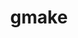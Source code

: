 ---
title: "gmake"
layout: cache
categories: [package, develop]
meta: {"compilers": ["apple-clang@16.0.0", "cce@18.0.0", "gcc@10.5.0", "gcc@11.1.0", "gcc@11.4.0", "gcc@12.3.0", "gcc@12.4.0", "gcc@13.2.0", "gcc@13.3.0", "gcc@7.3.1", "gcc@7.5.0", "intel-oneapi-compilers@2024.1.0", "intel-oneapi-compilers@2025.1.0", "llvm@14.0.0"], "num_specs": 61, "num_specs_by_stack": {"aws-pcluster-neoverse_v1": 3, "aws-pcluster-x86_64_v4": 10, "bootstrap-aarch64-darwin": 1, "bootstrap-x86_64-linux-gnu": 3, "build_systems": 3, "data-vis-sdk": 3, "developer-tools-aarch64-linux-gnu": 3, "developer-tools-darwin": 1, "developer-tools-x86_64_v3-linux-gnu": 3, "e4s": 3, "e4s-cray-rhel": 1, "e4s-neoverse-v2": 3, "e4s-oneapi": 3, "e4s-rocm-external": 3, "hep": 3, "ml-darwin-aarch64-mps": 1, "ml-linux-aarch64-cpu": 3, "ml-linux-aarch64-cuda": 3, "ml-linux-x86_64-cpu": 3, "ml-linux-x86_64-cuda": 3, "ml-linux-x86_64-rocm": 3, "radiuss": 3, "radiuss-aws": 3, "radiuss-aws-aarch64": 8, "root": 61, "tutorial": 11}, "oss": ["amzn2", "centos7", "rhel8", "sequoia", "ubuntu18.04", "ubuntu20.04", "ubuntu22.04", "ubuntu24.04"], "platforms": ["darwin", "linux"], "stacks": ["aws-pcluster-neoverse_v1", "aws-pcluster-x86_64_v4", "bootstrap-aarch64-darwin", "bootstrap-x86_64-linux-gnu", "build_systems", "data-vis-sdk", "developer-tools-aarch64-linux-gnu", "developer-tools-darwin", "developer-tools-x86_64_v3-linux-gnu", "e4s", "e4s-cray-rhel", "e4s-neoverse-v2", "e4s-oneapi", "e4s-rocm-external", "hep", "ml-darwin-aarch64-mps", "ml-linux-aarch64-cpu", "ml-linux-aarch64-cuda", "ml-linux-x86_64-cpu", "ml-linux-x86_64-cuda", "ml-linux-x86_64-rocm", "radiuss", "radiuss-aws", "radiuss-aws-aarch64", "root", "tutorial"], "targets": ["aarch64", "neoverse_v1", "neoverse_v2", "x86_64_v3", "x86_64_v4"], "versions": ["4.4.1"]}
spec_details: [{"compiler": "intel-oneapi-compilers@2025.1.0", "hash": "3czfv6loslbv6ujxupkueo4daxcgoyah", "os": "ubuntu22.04", "platform": "linux", "size": "-", "stacks": ["e4s-oneapi", "root"], "target": "x86_64_v3", "variants": ["build_system=generic", "~guile"], "versions": ["4.4.1"]}, {"compiler": "gcc@12.4.0", "hash": "3duqoxgioprnnqbim6kvjk455gbtwsln", "os": "amzn2", "platform": "linux", "size": "-", "stacks": ["aws-pcluster-neoverse_v1", "root"], "target": "neoverse_v1", "variants": ["build_system=generic", "~guile"], "versions": ["4.4.1"]}, {"compiler": "gcc@10.5.0", "hash": "42s7k4qewcrt2oy2bkpumxtmc26n7cbj", "os": "ubuntu22.04", "platform": "linux", "size": "-", "stacks": ["root", "tutorial"], "target": "x86_64_v3", "variants": ["build_system=generic", "~guile"], "versions": ["4.4.1"]}, {"compiler": "intel-oneapi-compilers@2025.1.0", "hash": "4egbmyrxhqok5uwt6pxcuolz4rachhy5", "os": "ubuntu22.04", "platform": "linux", "size": "-", "stacks": ["e4s-oneapi", "root"], "target": "x86_64_v3", "variants": ["build_system=generic", "~guile"], "versions": ["4.4.1"]}, {"compiler": "gcc@13.2.0", "hash": "4gsirqqcrfynxgcaua6zpobe6wnqvuj2", "os": "ubuntu24.04", "platform": "linux", "size": "-", "stacks": ["bootstrap-x86_64-linux-gnu", "ml-linux-x86_64-cpu", "ml-linux-x86_64-cuda", "ml-linux-x86_64-rocm", "root"], "target": "x86_64_v3", "variants": ["build_system=generic", "~guile"], "versions": ["4.4.1"]}, {"compiler": "llvm@14.0.0", "hash": "5iqwgrnwzhzrppwtjwumvasnh6qmajj7", "os": "ubuntu22.04", "platform": "linux", "size": "-", "stacks": ["root", "tutorial"], "target": "x86_64_v3", "variants": ["build_system=generic", "~guile"], "versions": ["4.4.1"]}, {"compiler": "gcc@11.4.0", "hash": "5lmted5hprr6co2ehccfuisy2clbwk54", "os": "ubuntu22.04", "platform": "linux", "size": "-", "stacks": ["e4s-neoverse-v2", "root"], "target": "neoverse_v2", "variants": ["build_system=generic", "~guile"], "versions": ["4.4.1"]}, {"compiler": "gcc@7.3.1", "hash": "63zci22qrvi2vadetmhvx3ct2xgh674e", "os": "amzn2", "platform": "linux", "size": "-", "stacks": ["radiuss-aws-aarch64", "root"], "target": "neoverse_v1", "variants": ["build_system=generic", "~guile"], "versions": ["4.4.1"]}, {"compiler": "gcc@11.1.0", "hash": "646cb6a7svyuugep2lsdtxlcr3qswiqc", "os": "ubuntu20.04", "platform": "linux", "size": "-", "stacks": ["data-vis-sdk", "root"], "target": "x86_64_v3", "variants": ["build_system=generic", "~guile"], "versions": ["4.4.1"]}, {"compiler": "intel-oneapi-compilers@2024.1.0", "hash": "6fupjkmeaqknkyhcxphms6wj7vf4mcc6", "os": "amzn2", "platform": "linux", "size": "-", "stacks": ["aws-pcluster-x86_64_v4", "root"], "target": "x86_64_v4", "variants": ["build_system=generic", "~guile"], "versions": ["4.4.1"]}, {"compiler": "gcc@11.4.0", "hash": "6xxdumgm27mru54d2qvzeompwtyt5pm5", "os": "ubuntu22.04", "platform": "linux", "size": "-", "stacks": ["e4s-neoverse-v2", "root"], "target": "neoverse_v2", "variants": ["build_system=generic", "~guile"], "versions": ["4.4.1"]}, {"compiler": "intel-oneapi-compilers@2025.1.0", "hash": "735yifkjhvk77iv6wz6ouubghhskcw5g", "os": "ubuntu22.04", "platform": "linux", "size": "-", "stacks": ["e4s-oneapi", "root"], "target": "x86_64_v3", "variants": ["build_system=generic", "~guile"], "versions": ["4.4.1"]}, {"compiler": "llvm@14.0.0", "hash": "7ll5xinirep7nyd3xkdix74kxzlkxjuk", "os": "ubuntu22.04", "platform": "linux", "size": "-", "stacks": ["root", "tutorial"], "target": "x86_64_v3", "variants": ["build_system=generic", "~guile"], "versions": ["4.4.1"]}, {"compiler": "gcc@12.4.0", "hash": "a6npu2sv2v7wy2sd7cqain4olxd642mf", "os": "amzn2", "platform": "linux", "size": "-", "stacks": ["aws-pcluster-neoverse_v1", "root"], "target": "neoverse_v1", "variants": ["build_system=generic", "~guile"], "versions": ["4.4.1"]}, {"compiler": "gcc@7.5.0", "hash": "atxelr7to57difigfdztksjiupmropza", "os": "ubuntu18.04", "platform": "linux", "size": "-", "stacks": ["build_systems", "radiuss", "root"], "target": "x86_64_v3", "variants": ["build_system=generic", "~guile"], "versions": ["4.4.1"]}, {"compiler": "gcc@13.2.0", "hash": "aw46e273zvsbpmy4dybuv427tkhguqaw", "os": "ubuntu24.04", "platform": "linux", "size": "-", "stacks": ["ml-linux-aarch64-cpu", "ml-linux-aarch64-cuda", "root"], "target": "aarch64", "variants": ["build_system=generic", "~guile"], "versions": ["4.4.1"]}, {"compiler": "apple-clang@16.0.0", "hash": "bhfahewi7phpuzhmt57b277gmgjedazf", "os": "sequoia", "platform": "darwin", "size": "-", "stacks": ["bootstrap-aarch64-darwin", "developer-tools-darwin", "ml-darwin-aarch64-mps", "root"], "target": "aarch64", "variants": ["build_system=generic", "~guile"], "versions": ["4.4.1"]}, {"compiler": "intel-oneapi-compilers@2024.1.0", "hash": "cnavgwcfgxiueen26h2rrzkoohnz6lnc", "os": "amzn2", "platform": "linux", "size": "-", "stacks": ["aws-pcluster-x86_64_v4", "root"], "target": "x86_64_v3", "variants": ["build_system=generic", "~guile"], "versions": ["4.4.1"]}, {"compiler": "gcc@10.5.0", "hash": "coyvvkn37ukfv6am5el3jqiaskj4jj3b", "os": "ubuntu22.04", "platform": "linux", "size": "-", "stacks": ["root", "tutorial"], "target": "x86_64_v3", "variants": ["build_system=generic", "~guile"], "versions": ["4.4.1"]}, {"compiler": "gcc@10.5.0", "hash": "d7cnxsroju5xh5wx5njjlpaxwjk5my4s", "os": "centos7", "platform": "linux", "size": "-", "stacks": ["developer-tools-x86_64_v3-linux-gnu", "root"], "target": "x86_64_v3", "variants": ["build_system=generic", "~guile"], "versions": ["4.4.1"]}, {"compiler": "gcc@11.1.0", "hash": "dh3fzaoz4xhzf3hcgndsyhvtilmolbow", "os": "ubuntu20.04", "platform": "linux", "size": "-", "stacks": ["data-vis-sdk", "root"], "target": "x86_64_v3", "variants": ["build_system=generic", "~guile"], "versions": ["4.4.1"]}, {"compiler": "intel-oneapi-compilers@2024.1.0", "hash": "dn7zweyi7vapfdhm5qwq2ejavs53tvn2", "os": "amzn2", "platform": "linux", "size": "-", "stacks": ["aws-pcluster-x86_64_v4", "root"], "target": "x86_64_v4", "variants": ["build_system=generic", "~guile"], "versions": ["4.4.1"]}, {"compiler": "gcc@11.4.0", "hash": "duhpes3l6oz3l3dbgtxasgcyvvuhhf3x", "os": "ubuntu22.04", "platform": "linux", "size": "-", "stacks": ["e4s", "e4s-rocm-external", "hep", "root", "tutorial"], "target": "x86_64_v3", "variants": ["build_system=generic", "~guile"], "versions": ["4.4.1"]}, {"compiler": "intel-oneapi-compilers@2024.1.0", "hash": "e4dz4y6q6plkitonvqcpge46icxgq6k5", "os": "amzn2", "platform": "linux", "size": "-", "stacks": ["aws-pcluster-x86_64_v4", "root"], "target": "x86_64_v4", "variants": ["build_system=generic", "~guile"], "versions": ["4.4.1"]}, {"compiler": "intel-oneapi-compilers@2024.1.0", "hash": "egd3zriqi533pkgabypc7jlnchoitc4f", "os": "amzn2", "platform": "linux", "size": "-", "stacks": ["aws-pcluster-x86_64_v4", "root"], "target": "x86_64_v4", "variants": ["build_system=generic", "~guile"], "versions": ["4.4.1"]}, {"compiler": "gcc@7.3.1", "hash": "f2h2jbcxnv556exxpr3brunm5xgrfonx", "os": "amzn2", "platform": "linux", "size": "-", "stacks": ["radiuss-aws-aarch64", "root"], "target": "aarch64", "variants": ["build_system=generic", "~guile"], "versions": ["4.4.1"]}, {"compiler": "gcc@10.5.0", "hash": "gf5i4ilvu6gbcxraqxv6adepkpwwvnr4", "os": "centos7", "platform": "linux", "size": "-", "stacks": ["developer-tools-x86_64_v3-linux-gnu", "root"], "target": "x86_64_v3", "variants": ["build_system=generic", "~guile"], "versions": ["4.4.1"]}, {"compiler": "gcc@11.1.0", "hash": "giqyb3jnowabxad2bfwgihf2g77vf5ur", "os": "ubuntu20.04", "platform": "linux", "size": "-", "stacks": ["data-vis-sdk", "root"], "target": "x86_64_v3", "variants": ["build_system=generic", "~guile"], "versions": ["4.4.1"]}, {"compiler": "gcc@7.5.0", "hash": "gymz5xn6rypalvmjjpyx22u6ucc2hftp", "os": "ubuntu18.04", "platform": "linux", "size": "-", "stacks": ["build_systems", "radiuss", "root"], "target": "x86_64_v3", "variants": ["build_system=generic", "~guile"], "versions": ["4.4.1"]}, {"compiler": "gcc@10.5.0", "hash": "hmp67amud4zkdwitipwyu7hxueeq6mes", "os": "centos7", "platform": "linux", "size": "-", "stacks": ["developer-tools-x86_64_v3-linux-gnu", "root"], "target": "x86_64_v3", "variants": ["build_system=generic", "~guile"], "versions": ["4.4.1"]}, {"compiler": "gcc@7.3.1", "hash": "htnljcttdvrcb3ftvycozhpjpmf7k6jc", "os": "amzn2", "platform": "linux", "size": "-", "stacks": ["radiuss-aws-aarch64", "root"], "target": "aarch64", "variants": ["build_system=generic", "~guile"], "versions": ["4.4.1"]}, {"compiler": "gcc@11.4.0", "hash": "iacxcgsusk7xa36cxberhn2gqx7c7n2n", "os": "ubuntu22.04", "platform": "linux", "size": "-", "stacks": ["e4s-neoverse-v2", "root"], "target": "neoverse_v2", "variants": ["build_system=generic", "~guile"], "versions": ["4.4.1"]}, {"compiler": "gcc@7.3.1", "hash": "k3pow6wuzjic4a6jshxqnxnj6bbyoysn", "os": "amzn2", "platform": "linux", "size": "-", "stacks": ["aws-pcluster-x86_64_v4", "root"], "target": "x86_64_v3", "variants": ["build_system=generic", "~guile"], "versions": ["4.4.1"]}, {"compiler": "gcc@7.3.1", "hash": "kfltnw6gbp5uxg5vakuvnaajgtnidvyj", "os": "amzn2", "platform": "linux", "size": "-", "stacks": ["radiuss-aws-aarch64", "root"], "target": "neoverse_v2", "variants": ["build_system=generic", "~guile"], "versions": ["4.4.1"]}, {"compiler": "gcc@12.3.0", "hash": "kt433mj2tixaayqn46zynspvy2axdkab", "os": "ubuntu22.04", "platform": "linux", "size": "-", "stacks": ["root", "tutorial"], "target": "x86_64_v3", "variants": ["build_system=generic", "~guile"], "versions": ["4.4.1"]}, {"compiler": "gcc@13.2.0", "hash": "lzx5pef5r33z45iho5xap357iy25cvpu", "os": "ubuntu24.04", "platform": "linux", "size": "-", "stacks": ["bootstrap-x86_64-linux-gnu", "ml-linux-x86_64-cpu", "ml-linux-x86_64-cuda", "ml-linux-x86_64-rocm", "root"], "target": "x86_64_v3", "variants": ["build_system=generic", "~guile"], "versions": ["4.4.1"]}, {"compiler": "gcc@13.2.0", "hash": "mr4vgpmmd7qwyc6pqwgy64drlzeksw4e", "os": "ubuntu24.04", "platform": "linux", "size": "-", "stacks": ["bootstrap-x86_64-linux-gnu", "ml-linux-x86_64-cpu", "ml-linux-x86_64-cuda", "ml-linux-x86_64-rocm", "root"], "target": "x86_64_v3", "variants": ["build_system=generic", "~guile"], "versions": ["4.4.1"]}, {"compiler": "intel-oneapi-compilers@2024.1.0", "hash": "myfy27i6jfr2cbjdb7lzlbejk5brfth6", "os": "amzn2", "platform": "linux", "size": "-", "stacks": ["aws-pcluster-x86_64_v4", "root"], "target": "x86_64_v3", "variants": ["build_system=generic", "~guile"], "versions": ["4.4.1"]}, {"compiler": "gcc@10.5.0", "hash": "nogu7jr5mgim66zmci7jwxa4z73f3d4y", "os": "ubuntu22.04", "platform": "linux", "size": "-", "stacks": ["root", "tutorial"], "target": "x86_64_v3", "variants": ["build_system=generic", "~guile"], "versions": ["4.4.1"]}, {"compiler": "gcc@7.3.1", "hash": "oj46u44u7kugtxdvnetq7axqcoqhh52b", "os": "amzn2", "platform": "linux", "size": "-", "stacks": ["radiuss-aws", "root"], "target": "x86_64_v3", "variants": ["build_system=generic", "~guile"], "versions": ["4.4.1"]}, {"compiler": "gcc@7.3.1", "hash": "olff57hlbtu65p3agcth2yr5ny4znaxe", "os": "amzn2", "platform": "linux", "size": "-", "stacks": ["radiuss-aws-aarch64", "root"], "target": "neoverse_v2", "variants": ["build_system=generic", "~guile"], "versions": ["4.4.1"]}, {"compiler": "gcc@13.3.0", "hash": "otx2eaqvdmae4julxkn2b3rizknp5an5", "os": "rhel8", "platform": "linux", "size": "-", "stacks": ["developer-tools-aarch64-linux-gnu", "root"], "target": "aarch64", "variants": ["build_system=generic", "~guile"], "versions": ["4.4.1"]}, {"compiler": "gcc@7.3.1", "hash": "pxdmsks7wjduyvchpeoevh3cnzxwnrg7", "os": "amzn2", "platform": "linux", "size": "-", "stacks": ["radiuss-aws-aarch64", "root"], "target": "neoverse_v2", "variants": ["build_system=generic", "~guile"], "versions": ["4.4.1"]}, {"compiler": "gcc@13.2.0", "hash": "q5xqqolytmihcg4hnryvb7yza2gqs7gh", "os": "ubuntu24.04", "platform": "linux", "size": "-", "stacks": ["ml-linux-aarch64-cpu", "ml-linux-aarch64-cuda", "root"], "target": "aarch64", "variants": ["build_system=generic", "~guile"], "versions": ["4.4.1"]}, {"compiler": "gcc@12.3.0", "hash": "qf4rbapi5kah7me66fd5zqm6tcyjq62s", "os": "ubuntu22.04", "platform": "linux", "size": "-", "stacks": ["root", "tutorial"], "target": "x86_64_v3", "variants": ["build_system=generic", "~guile"], "versions": ["4.4.1"]}, {"compiler": "gcc@13.2.0", "hash": "rlca5fict7uh3763q3pxckqymx5fg26m", "os": "ubuntu24.04", "platform": "linux", "size": "-", "stacks": ["ml-linux-aarch64-cpu", "ml-linux-aarch64-cuda", "root"], "target": "aarch64", "variants": ["build_system=generic", "~guile"], "versions": ["4.4.1"]}, {"compiler": "gcc@13.3.0", "hash": "rr62372xitycycjahpgreufw2llss6g3", "os": "rhel8", "platform": "linux", "size": "-", "stacks": ["developer-tools-aarch64-linux-gnu", "root"], "target": "aarch64", "variants": ["build_system=generic", "~guile"], "versions": ["4.4.1"]}, {"compiler": "cce@18.0.0", "hash": "rwqfgs5mkzvefbekmts35wzjdd3fknku", "os": "rhel8", "platform": "linux", "size": "-", "stacks": ["e4s-cray-rhel", "root"], "target": "x86_64_v3", "variants": ["build_system=generic", "~guile"], "versions": ["4.4.1"]}, {"compiler": "gcc@12.4.0", "hash": "s3pfjcd3mmxsp2phpdh3aaj47sj3b55b", "os": "amzn2", "platform": "linux", "size": "-", "stacks": ["aws-pcluster-neoverse_v1", "root"], "target": "neoverse_v1", "variants": ["build_system=generic", "~guile"], "versions": ["4.4.1"]}, {"compiler": "intel-oneapi-compilers@2024.1.0", "hash": "scspl5a7xtfj7p4q5zhlafieh5qcybvz", "os": "amzn2", "platform": "linux", "size": "-", "stacks": ["aws-pcluster-x86_64_v4", "root"], "target": "x86_64_v4", "variants": ["build_system=generic", "~guile"], "versions": ["4.4.1"]}, {"compiler": "gcc@11.4.0", "hash": "t4u2iokvlpcjl7wzlvhu3kacmtmsvxah", "os": "ubuntu22.04", "platform": "linux", "size": "-", "stacks": ["e4s", "e4s-rocm-external", "hep", "root", "tutorial"], "target": "x86_64_v3", "variants": ["build_system=generic", "~guile"], "versions": ["4.4.1"]}, {"compiler": "gcc@7.3.1", "hash": "ufskinpdquvi3fo2r7viuxvhpvrcojx4", "os": "amzn2", "platform": "linux", "size": "-", "stacks": ["radiuss-aws", "root"], "target": "x86_64_v3", "variants": ["build_system=generic", "~guile"], "versions": ["4.4.1"]}, {"compiler": "gcc@7.5.0", "hash": "uqsqa7o5hl4lvsweh6louq3ch7w6rjts", "os": "ubuntu18.04", "platform": "linux", "size": "-", "stacks": ["build_systems", "radiuss", "root"], "target": "x86_64_v3", "variants": ["build_system=generic", "~guile"], "versions": ["4.4.1"]}, {"compiler": "gcc@7.3.1", "hash": "uuapan2yqmro6hmwqvsqxojo6dut2zoc", "os": "amzn2", "platform": "linux", "size": "-", "stacks": ["radiuss-aws-aarch64", "root"], "target": "aarch64", "variants": ["build_system=generic", "~guile"], "versions": ["4.4.1"]}, {"compiler": "gcc@7.3.1", "hash": "vfvaaswfqnqrrrdygecdvzcojhadsykj", "os": "amzn2", "platform": "linux", "size": "-", "stacks": ["radiuss-aws-aarch64", "root"], "target": "aarch64", "variants": ["build_system=generic", "~guile"], "versions": ["4.4.1"]}, {"compiler": "intel-oneapi-compilers@2024.1.0", "hash": "vg5igkq6isauwoj2wxzsde2ztm5baha5", "os": "amzn2", "platform": "linux", "size": "-", "stacks": ["aws-pcluster-x86_64_v4", "root"], "target": "x86_64_v3", "variants": ["build_system=generic", "~guile"], "versions": ["4.4.1"]}, {"compiler": "gcc@13.3.0", "hash": "vq3q73pl4rwd65ukihw6oruhikbnl5lt", "os": "rhel8", "platform": "linux", "size": "-", "stacks": ["developer-tools-aarch64-linux-gnu", "root"], "target": "aarch64", "variants": ["build_system=generic", "~guile"], "versions": ["4.4.1"]}, {"compiler": "gcc@11.4.0", "hash": "womv2ieg5nk7gkn6awcowlj4v4dpnpsz", "os": "ubuntu22.04", "platform": "linux", "size": "-", "stacks": ["e4s", "e4s-rocm-external", "hep", "root", "tutorial"], "target": "x86_64_v3", "variants": ["build_system=generic", "~guile"], "versions": ["4.4.1"]}, {"compiler": "intel-oneapi-compilers@2024.1.0", "hash": "wwt2p252pfp4dqswvi3todltek7cbe7i", "os": "amzn2", "platform": "linux", "size": "-", "stacks": ["aws-pcluster-x86_64_v4", "root"], "target": "x86_64_v4", "variants": ["build_system=generic", "~guile"], "versions": ["4.4.1"]}, {"compiler": "gcc@12.3.0", "hash": "x35dgzbvme7mtosdfpryzgq65zjacdbl", "os": "ubuntu22.04", "platform": "linux", "size": "-", "stacks": ["root", "tutorial"], "target": "x86_64_v3", "variants": ["build_system=generic", "~guile"], "versions": ["4.4.1"]}, {"compiler": "gcc@7.3.1", "hash": "zjx7d3zzdywejitqotrgw2crb2ejkg6k", "os": "amzn2", "platform": "linux", "size": "-", "stacks": ["radiuss-aws", "root"], "target": "x86_64_v3", "variants": ["build_system=generic", "~guile"], "versions": ["4.4.1"]}]
---
